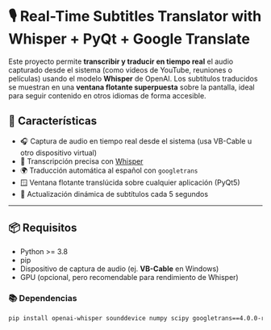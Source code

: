 # 🎙️ Real-Time Subtitles Translator with Whisper + PyQt + Google Translate

Este proyecto permite **transcribir y traducir en tiempo real** el audio capturado desde el sistema (como videos de YouTube, reuniones o películas) usando el modelo **Whisper** de OpenAI. Los subtítulos traducidos se muestran en una **ventana flotante superpuesta** sobre la pantalla, ideal para seguir contenido en otros idiomas de forma accesible.

## 🚀 Características

- 🎧 Captura de audio en tiempo real desde el sistema (usa VB-Cable u otro dispositivo virtual)
- 🧠 Transcripción precisa con [Whisper](https://github.com/openai/whisper)
- 🌍 Traducción automática al español con `googletrans`
- 🪟 Ventana flotante translúcida sobre cualquier aplicación (PyQt5)
- 🔄 Actualización dinámica de subtítulos cada 5 segundos

---

## 📦 Requisitos

- Python >= 3.8
- pip
- Dispositivo de captura de audio (ej. **VB-Cable** en Windows)
- GPU (opcional, pero recomendable para rendimiento de Whisper)

### 📚 Dependencias

```bash
pip install openai-whisper sounddevice numpy scipy googletrans==4.0.0-rc1 PyQt5
